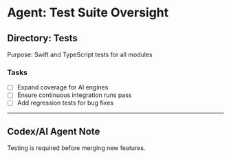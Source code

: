 # Agent: Test Suite Oversight

## Directory: Tests
Purpose: Swift and TypeScript tests for all modules

### Tasks
- [ ] Expand coverage for AI engines
- [ ] Ensure continuous integration runs pass
- [ ] Add regression tests for bug fixes

---

## Codex/AI Agent Note
Testing is required before merging new features.

